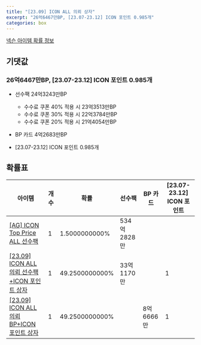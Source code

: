 ```yaml
---
title: "[23.09] ICON ALL 의뢰 상자"
excerpt: "26억6467만BP, [23.07-23.12] ICON 포인트 0.985개"
categories: box
---
```

[넥슨 아이템 확률 정보](http://iteminfo.nexon.com/probability/fo4?sn=7249)

## 기댓값
### 26억6467만BP, [23.07-23.12] ICON 포인트 0.985개
  - 선수팩 24억3243만BP
    - 수수료 쿠폰 40% 적용 시 23억3513만BP
    - 수수료 쿠폰 30% 적용 시 22억3784만BP
    - 수수료 쿠폰 20% 적용 시 21억4054만BP

  - BP 카드 4억2683만BP
  - [23.07-23.12] ICON 포인트 0.985개

## 확률표

|아이템|개수|확률|선수팩|BP 카드|[23.07-23.12] ICON 포인트|
|---|---|---|---|---|---|
|[[AG] ICON Top Price ALL 선수팩](/player/5724)|1|1.5000000000%|534억2828만|||
|[[23.09] ICON ALL 의뢰 선수팩+ICON 포인트 상자](/box/7253)|1|49.2500000000%|33억1170만||1|
|[[23.09] ICON ALL 의뢰 BP+ICON 포인트 상자](/box/7257)|1|49.2500000000%||8억6666만|1|
